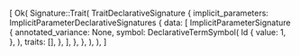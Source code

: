 [
    Ok(
        Signature::Trait(
            TraitDeclarativeSignature {
                implicit_parameters: ImplicitParameterDeclarativeSignatures {
                    data: [
                        ImplicitParameterSignature {
                            annotated_variance: None,
                            symbol: DeclarativeTermSymbol(
                                Id {
                                    value: 1,
                                },
                            ),
                            traits: [],
                        },
                    ],
                },
            },
        ),
    ),
]